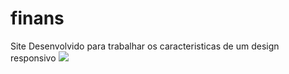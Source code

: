 # finans
Site Desenvolvido para trabalhar os caracteristicas de um design responsivo
<img src="capa-incial.png">
